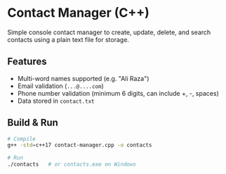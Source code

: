 # Contact Manager (C++)

Simple console contact manager to create, update, delete, and search contacts using a plain text file for storage.

## Features
- Multi-word names supported (e.g. "Ali Raza")
- Email validation (`...@....com`)
- Phone number validation (minimum 6 digits, can include +, -, spaces)
- Data stored in `contact.txt`

## Build & Run
```bash
# Compile
g++ -std=c++17 contact-manager.cpp -o contacts

# Run
./contacts   # or contacts.exe on Windows
